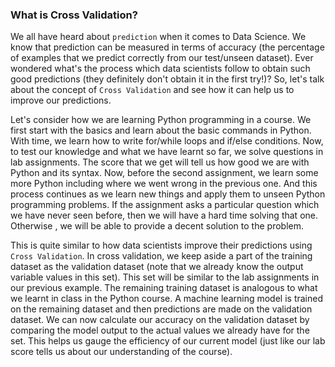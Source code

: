 
### What is Cross Validation?

We all have heard about `prediction` when it comes to Data Science. We know that prediction can be measured in terms of accuracy (the percentage of examples that we predict correctly from our test/unseen dataset). Ever wondered what's the process which data scientists follow to obtain such good predictions (they definitely don't obtain it in the first try!)? So, let's talk about the concept of `Cross Validation` and see how it can help us to improve our predictions.

Let's consider how we are learning Python programming in a course. We first start with the basics and learn about the basic commands in Python. With time, we learn how to write for/while loops and if/else conditions. Now, to test our knowledge and what we have learnt so far, we solve questions in lab assignments. The score that we get will tell us how good we are with Python and its syntax. Now, before the second assignment, we learn some more Python including where we went wrong in the previous one. And this process continues as we learn new things and apply them to unseen Python programming problems. If the assignment asks a particular question which we have never seen before, then we will have a hard time solving that one. Otherwise , we will be able to provide a decent solution to the problem.

This is quite similar to how data scientists improve their predictions using `Cross Validation`. In cross validation, we keep aside a part of the training dataset as the validation dataset (note that we already know the output variable values in this set). This set will be similar to the lab assignments in our previous example. The remaining training dataset is analogous to what we learnt in class in the Python course. A machine learning model is trained on the remaining dataset and then predictions are made on the validation dataset. We can now calculate our accuracy on the validation dataset by comparing the model output to the actual values we already have for the set. This helps us gauge the efficiency of our current model (just like our lab score tells us about our understanding of the course).
